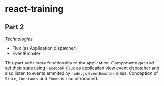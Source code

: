 react-training
==============

Part 2
------
*Technologies*

*   Flux (as Application dispatcher)
*   EventEmmiter

This part adds more functionality to the application. Components get and set their state using `Facebook Flux` as application view event dispatcher and also listen to events emmited by `node.js` `EventEmmiter` class. Conception of `Store`, `Constants` and `Enums` is also introduced.
